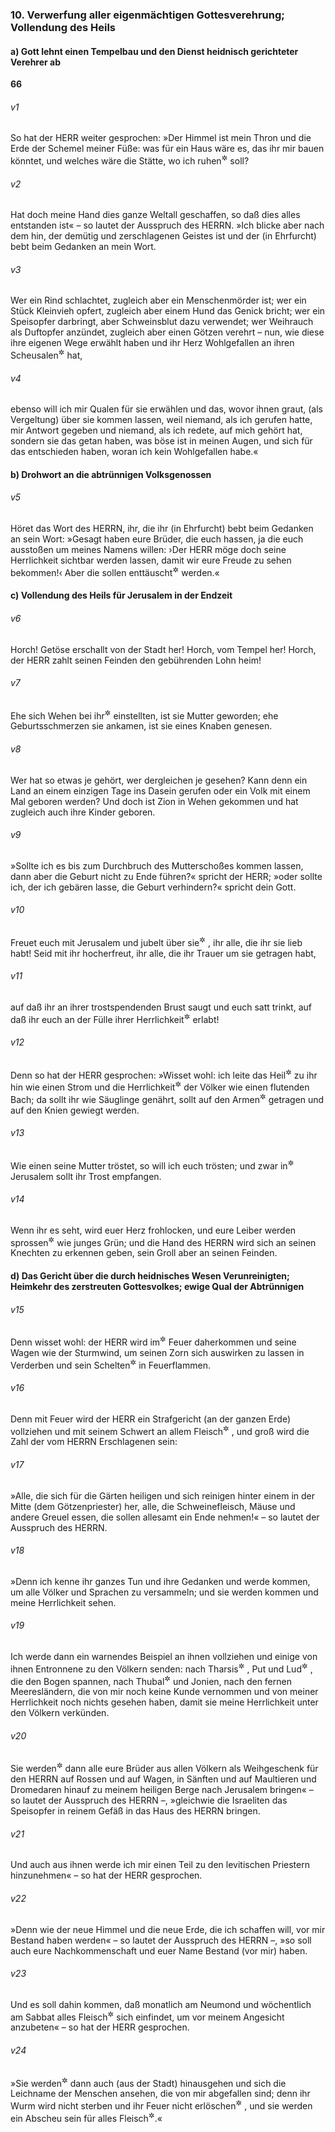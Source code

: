 ### 10. Verwerfung aller eigenmächtigen Gottesverehrung; Vollendung des Heils

#### a) Gott lehnt einen Tempelbau und den Dienst heidnisch gerichteter Verehrer ab

__66__

###### v1
So hat der HERR weiter gesprochen: »Der Himmel ist mein Thron und die Erde der Schemel meiner Füße: was für ein Haus wäre es, das ihr mir bauen könntet, und welches wäre die Stätte, wo ich ruhen<sup title="= wohnen">&#x2732;</sup>
 soll?

###### v2
Hat doch meine Hand dies ganze Weltall geschaffen, so daß dies alles entstanden ist« – so lautet der Ausspruch des HERRN. »Ich blicke aber nach dem hin, der demütig und zerschlagenen Geistes ist und der (in Ehrfurcht) bebt beim Gedanken an mein Wort.

###### v3
Wer ein Rind schlachtet, zugleich aber ein Menschenmörder ist; wer ein Stück Kleinvieh opfert, zugleich aber einem Hund das Genick bricht; wer ein Speisopfer darbringt, aber Schweinsblut dazu verwendet; wer Weihrauch als Duftopfer anzündet, zugleich aber einen Götzen verehrt – nun, wie diese ihre eigenen Wege erwählt haben und ihr Herz Wohlgefallen an ihren Scheusalen<sup title="oder: Greueln">&#x2732;</sup>
 hat,

###### v4
ebenso will ich mir Qualen für sie erwählen und das, wovor ihnen graut, (als Vergeltung) über sie kommen lassen, weil niemand, als ich gerufen hatte, mir Antwort gegeben und niemand, als ich redete, auf mich gehört hat, sondern sie das getan haben, was böse ist in meinen Augen, und sich für das entschieden haben, woran ich kein Wohlgefallen habe.«

#### b) Drohwort an die abtrünnigen Volksgenossen


###### v5
Höret das Wort des HERRN, ihr, die ihr (in Ehrfurcht) bebt beim Gedanken an sein Wort: »Gesagt haben eure Brüder, die euch hassen, ja die euch ausstoßen um meines Namens willen: ›Der HERR möge doch seine Herrlichkeit sichtbar werden lassen, damit wir eure Freude zu sehen bekommen!‹ Aber die sollen enttäuscht<sup title="oder: beschämt">&#x2732;</sup>
 werden.«

#### c) Vollendung des Heils für Jerusalem in der Endzeit


###### v6
Horch! Getöse erschallt von der Stadt her! Horch, vom Tempel her! Horch, der HERR zahlt seinen Feinden den gebührenden Lohn heim!

###### v7
Ehe sich Wehen bei ihr<sup title="d.h. der Stadt Gottes">&#x2732;</sup>
 einstellten, ist sie Mutter geworden; ehe Geburtsschmerzen sie ankamen, ist sie eines Knaben genesen.

###### v8
Wer hat so etwas je gehört, wer dergleichen je gesehen? Kann denn ein Land an einem einzigen Tage ins Dasein gerufen oder ein Volk mit einem Mal geboren werden? Und doch ist Zion in Wehen gekommen und hat zugleich auch ihre Kinder geboren.

###### v9
»Sollte ich es bis zum Durchbruch des Mutterschoßes kommen lassen, dann aber die Geburt nicht zu Ende führen?« spricht der HERR; »oder sollte ich, der ich gebären lasse, die Geburt verhindern?« spricht dein Gott.


###### v10
Freuet euch mit Jerusalem und jubelt über sie<sup title="= diese Stadt">&#x2732;</sup>
, ihr alle, die ihr sie lieb habt! Seid mit ihr hocherfreut, ihr alle, die ihr Trauer um sie getragen habt,

###### v11
auf daß ihr an ihrer trostspendenden Brust saugt und euch satt trinkt, auf daß ihr euch an der Fülle ihrer Herrlichkeit<sup title="oder: an ihrer reichen Mutterbrust">&#x2732;</sup>
 erlabt!

###### v12
Denn so hat der HERR gesprochen: »Wisset wohl: ich leite das Heil<sup title="oder: die Wohlfahrt">&#x2732;</sup>
 zu ihr hin wie einen Strom und die Herrlichkeit<sup title="= den glänzenden Reichtum">&#x2732;</sup>
 der Völker wie einen flutenden Bach; da sollt ihr wie Säuglinge genährt, sollt auf den Armen<sup title="vgl. 60,4">&#x2732;</sup>
 getragen und auf den Knien gewiegt werden.

###### v13
Wie einen seine Mutter tröstet, so will ich euch trösten; und zwar in<sup title="oder: an">&#x2732;</sup>
 Jerusalem sollt ihr Trost empfangen.

###### v14
Wenn ihr es seht, wird euer Herz frohlocken, und eure Leiber werden sprossen<sup title="oder: erblühen">&#x2732;</sup>
 wie junges Grün; und die Hand des HERRN wird sich an seinen Knechten zu erkennen geben, sein Groll aber an seinen Feinden.

#### d) Das Gericht über die durch heidnisches Wesen Verunreinigten; Heimkehr des zerstreuten Gottesvolkes; ewige Qual der Abtrünnigen


###### v15
Denn wisset wohl: der HERR wird im<sup title="oder: wie">&#x2732;</sup>
 Feuer daherkommen und seine Wagen wie der Sturmwind, um seinen Zorn sich auswirken zu lassen in Verderben und sein Schelten<sup title="oder: seine Drohungen">&#x2732;</sup>
 in Feuerflammen.

###### v16
Denn mit Feuer wird der HERR ein Strafgericht (an der ganzen Erde) vollziehen und mit seinem Schwert an allem Fleisch<sup title="= an der ganzen Menschheit">&#x2732;</sup>
, und groß wird die Zahl der vom HERRN Erschlagenen sein:

###### v17
»Alle, die sich für die Gärten heiligen und sich reinigen hinter einem in der Mitte (dem Götzenpriester) her, alle, die Schweinefleisch, Mäuse und andere Greuel essen, die sollen allesamt ein Ende nehmen!« – so lautet der Ausspruch des HERRN.

###### v18
»Denn ich kenne ihr ganzes Tun und ihre Gedanken und werde kommen, um alle Völker und Sprachen zu versammeln; und sie werden kommen und meine Herrlichkeit sehen.

###### v19
Ich werde dann ein warnendes Beispiel an ihnen vollziehen und einige von ihnen Entronnene zu den Völkern senden: nach Tharsis<sup title="23,1">&#x2732;</sup>
, Put und Lud<sup title="vgl. Hes 27,10">&#x2732;</sup>
, die den Bogen spannen, nach Thubal<sup title="1.Mose 10,2">&#x2732;</sup>
 und Jonien, nach den fernen Meeresländern, die von mir noch keine Kunde vernommen und von meiner Herrlichkeit noch nichts gesehen haben, damit sie meine Herrlichkeit unter den Völkern verkünden.

###### v20
Sie werden<sup title="oder: man wird">&#x2732;</sup>
 dann alle eure Brüder aus allen Völkern als Weihgeschenk für den HERRN auf Rossen und auf Wagen, in Sänften und auf Maultieren und Dromedaren hinauf zu meinem heiligen Berge nach Jerusalem bringen« – so lautet der Ausspruch des HERRN –, »gleichwie die Israeliten das Speisopfer in reinem Gefäß in das Haus des HERRN bringen.

###### v21
Und auch aus ihnen werde ich mir einen Teil zu den levitischen Priestern hinzunehmen« – so hat der HERR gesprochen.

###### v22
»Denn wie der neue Himmel und die neue Erde, die ich schaffen will, vor mir Bestand haben werden« – so lautet der Ausspruch des HERRN –, »so soll auch eure Nachkommenschaft und euer Name Bestand (vor mir) haben.

###### v23
Und es soll dahin kommen, daß monatlich am Neumond und wöchentlich am Sabbat alles Fleisch<sup title="= jedermann">&#x2732;</sup>
 sich einfindet, um vor meinem Angesicht anzubeten« – so hat der HERR gesprochen.

###### v24
»Sie werden<sup title="oder: man wird">&#x2732;</sup>
 dann auch (aus der Stadt) hinausgehen und sich die Leichname der Menschen ansehen, die von mir abgefallen sind; denn ihr Wurm wird nicht sterben und ihr Feuer nicht erlöschen<sup title="vgl. Mk 9,44">&#x2732;</sup>
, und sie werden ein Abscheu sein für alles Fleisch<sup title="= für jedermann">&#x2732;</sup>.«
